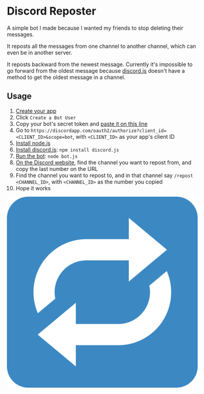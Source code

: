 # Discord Reposter
A simple bot I made because I wanted my friends to stop deleting their messages.

It reposts all the messages from one channel to another channel, which can even be in another server.

It reposts backward from the newest message. Currently it's impossible to go forward from the oldest message because [discord.js](https://github.com/hydrabolt/discord.js) doesn't have a method to get the oldest message in a channel.

## Usage
1. [Create your app](https://discordapp.com/developers/applications/me)
2. Click `Create a Bot User`
3. Copy your bot's secret token and [paste it on this line](https://github.com/MysteryPancake/Discord-Reposter/blob/master/bot.js#L8)
4. Go to `https://discordapp.com/oauth2/authorize?client_id=<CLIENT_ID>&scope=bot`, with `<CLIENT_ID>` as your app's client ID
5. [Install node.js](https://nodejs.org/en/download)
6. [Install discord.js](https://github.com/hydrabolt/discord.js): `npm install discord.js`
7. [Run the bot](https://github.com/MysteryPancake/Discord-Reposter/blob/master/bot.js): `node bot.js`
8. [On the Discord website](https://discordapp.com/channels/@me), find the channel you want to repost from, and copy the last number on the URL
9. Find the channel you want to repost to, and in that channel say `/repost <CHANNEL_ID>`, with `<CHANNEL_ID>` as the number you copied
10. Hope it works

![Icon](repost.png?raw=true)
